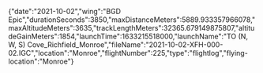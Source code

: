{"date":"2021-10-02","wing":"BGD Epic","durationSeconds":3850,"maxDistanceMeters":5889.933357966078,"maxAltitudeMeters":3635,"trackLengthMeters":32365.679149875807,"altitudeGainMeters":1854,"launchTime":1633215518000,"launchName":"TO (N, W, S) Cove_Richfield_Monroe","fileName":"2021-10-02-XFH-000-02.IGC","location":"Monroe","flightNumber":225,"type":"flightlog","flying-location":"Monroe"}
